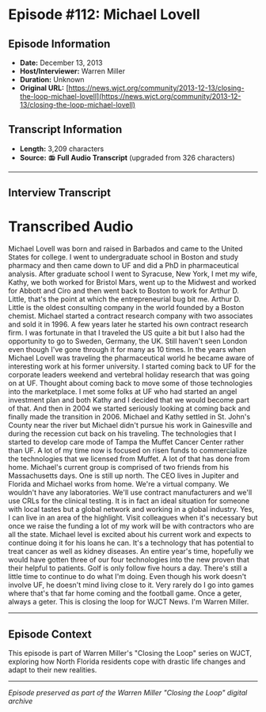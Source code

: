 # Episode #112: Michael Lovell



## Episode Information

- **Date:** December 13, 2013
- **Host/Interviewer:** Warren Miller
- **Duration:** Unknown
- **Original URL:** [https://news.wjct.org/community/2013-12-13/closing-the-loop-michael-lovell](https://news.wjct.org/community/2013-12-13/closing-the-loop-michael-lovell)

## Transcript Information

- **Length:** 3,209 characters
- **Source:** 📻 **Full Audio Transcript** (upgraded from 326 characters)

---

## Interview Transcript

# Transcribed Audio
Michael Lovell was born and raised in Barbados and came to the United States for college. I went to undergraduate school in Boston and study pharmacy and then came down to UF and did a PhD in pharmaceutical analysis. After graduate school I went to Syracuse, New York, I met my wife, Kathy, we both worked for Bristol Mars, went up to the Midwest and worked for Abbott and Ciro and then went back to Boston to work for Arthur D. Little, that's the point at which the entrepreneurial bug bit me. Arthur D. Little is the oldest consulting company in the world founded by a Boston chemist. Michael started a contract research company with two associates and sold it in 1996. A few years later he started his own contract research firm. I was fortunate in that I traveled the US quite a bit but I also had the opportunity to go to Sweden, Germany, the UK. Still haven't seen London even though I've gone through it for many as 10 times. In the years when Michael Lovell was traveling the pharmaceutical world he became aware of interesting work at his former university. I started coming back to UF for the corporate leaders weekend and vertebral holiday research that was going on at UF. Thought about coming back to move some of those technologies into the marketplace. I met some folks at UF who had started an angel investment plan and both Kathy and I decided that we would become part of that. And then in 2004 we started seriously looking at coming back and finally made the transition in 2006. Michael and Kathy settled in St. John's County near the river but Michael didn't pursue his work in Gainesville and during the recession cut back on his traveling. The technologies that I started to develop care mode of Tampa the Muffet Cancer Center rather than UF. A lot of my time now is focused on risen funds to commercialize the technologies that we licensed from Muffet. A lot of that has done from home. Michael's current group is comprised of two friends from his Massachusetts days. One is still up north. The CEO lives in Jupiter and Florida and Michael works from home. We're a virtual company. We wouldn't have any laboratories. We'll use contract manufacturers and we'll use CRLs for the clinical testing. It is in fact an ideal situation for someone with local tastes but a global network and working in a global industry. Yes, I can live in an area of the highlight. Visit colleagues when it's necessary but once we raise the funding a lot of my work will be with contractors who are all the state. Michael level is excited about his current work and expects to continue doing it for his loans he can. It's a technology that has potential to treat cancer as well as kidney diseases. An entire year's time, hopefully we would have gotten three of our four technologies into the new proven that their helpful to patients. Golf is only follow five hours a day. There's still a little time to continue to do what I'm doing. Even though his work doesn't involve UF, he doesn't mind living close to it. Very rarely do I go into games where that's that far home coming and the football game. Once a geter, always a geter. This is closing the loop for WJCT News. I'm Warren Miller.

---

## Episode Context

This episode is part of Warren Miller's "Closing the Loop" series on WJCT, exploring how North Florida residents cope with drastic life changes and adapt to their new realities.



---

*Episode preserved as part of the Warren Miller "Closing the Loop" digital archive*
